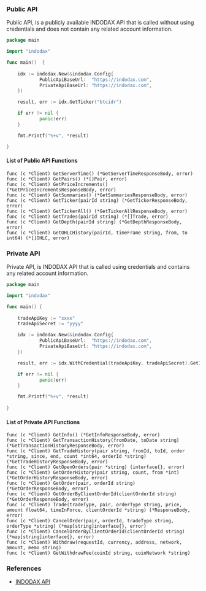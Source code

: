 ### Public API

Public API, is a publicly available INDODAX API that is called without using credentials and does not contain any related account information.

```go
package main

import "indodax"

func main()  {
	
	idx := indodax.New(&indodax.Config{
            PublicApiBaseUrl:  "https://indodax.com",
            PrivateApiBaseUrl: "https://indodax.com",
	})

	result, err := idx.GetTicker("btcidr")

	if err != nil {
            panic(err)
	}

	fmt.Printf("%+v", *result)

}
```

#### List of Public API Functions
```
func (c *Client) GetServerTime() (*GetServerTimeResponseBody, error)
func (c *Client) GetPairs() (*[]Pair, error)
func (c *Client) GetPriceIncrements() (*GetPriceIncrementsResponseBody, error)
func (c *Client) GetSummaries() (*GetSummariesResponseBody, error)
func (c *Client) GetTicker(pairId string) (*GetTickerResponseBody, error)
func (c *Client) GetTickerAll() (*GetTickerAllResponseBody, error)
func (c *Client) GetTrades(pairId string) (*[]Trade, error)
func (c *Client) GetDepth(pairId string) (*GetDepthResponseBody, error)
func (c *Client) GetOHLCHistory(pairId, timeFrame string, from, to int64) (*[]OHLC, error)
```


### Private API

Private API, is INDODAX API that is called using credentials and contains any related account information.

```go
package main

import "indodax"

func main() {
	
	tradeApiKey := "xxxx"
	tradeApiSecret := "yyyy"

	idx := indodax.New(&indodax.Config{
            PublicApiBaseUrl:  "https://indodax.com",
            PrivateApiBaseUrl: "https://indodax.com",
	})

	result, err := idx.WithCredential(tradeApiKey, tradeApiSecret).GetInfo()

	if err != nil {
            panic(err)
	}

	fmt.Printf("%+v", *result)
	
}
```

#### List of Private API Functions
```
func (c *Client) GetInfo() (*GetInfoResponseBody, error)
func (c *Client) GetTransactionHistory(fromDate, toDate string) (*GetTransactionHistoryResponseBody, error)
func (c *Client) GetTradeHistory(pair string, fromId, toId, order *string, since, end, count *int64, orderId *string) (*GetTradeHistoryResponseBody, error)
func (c *Client) GetOpenOrders(pair *string) (interface{}, error)
func (c *Client) GetOrderHistory(pair string, count, from *int) (*GetOrderHistoryResponseBody, error)
func (c *Client) GetOrder(pair, orderId string) (*GetOrderResponseBody, error)
func (c *Client) GetOrderByClientOrderId(clientOrderId string) (*GetOrderResponseBody, error)
func (c *Client) Trade(tradeType, pair, orderType string, price, amount float64, timeInForce, clientOrderId *string) (*ResponseBody, error)
func (c *Client) CancelOrder(pair, orderId, tradeType string, orderType *string) (*map[string]interface{}, error)
func (c *Client) CancelOrderByClientOrderId(clientOrderId string) (*map[string]interface{}, error)
func (c *Client) Withdraw(requestId, currency, address, network, amount, memo string)
func (c *Client) GetWithdrawFee(coinId string, coinNetwork *string)
```

### References
- [INDODAX API](https://github.com/btcid/indodax-official-api-docs/blob/master/Marketdata-websocket.md) 